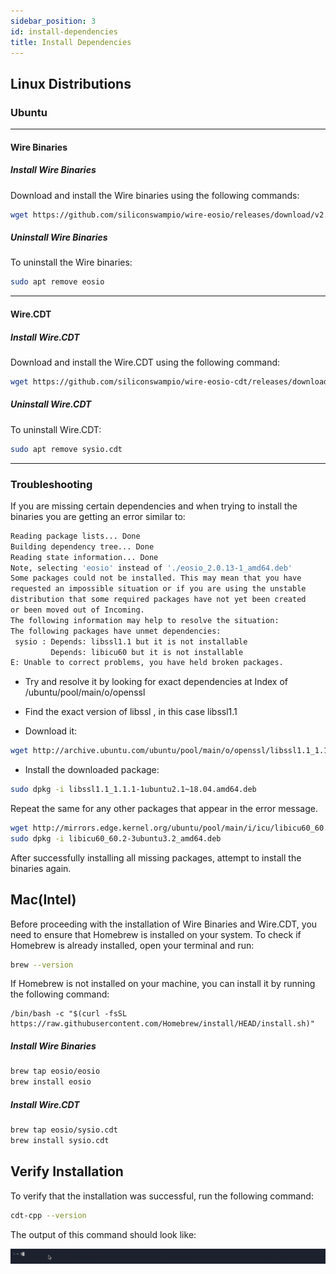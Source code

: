 ```yaml
---
sidebar_position: 3
id: install-dependencies
title: Install Dependencies
---
```


## Linux Distributions

### Ubuntu

***

#### Wire Binaries

##### Install Wire Binaries

Download and install the Wire binaries using the following commands:

```bash
wget https://github.com/siliconswampio/wire-eosio/releases/download/v2.0.13/eosio_2.0.13-1_amd64.deb && sudo apt install ./eosio_2.0.13-1_amd64.deb
```

##### Uninstall Wire Binaries

To uninstall the Wire binaries:

```bash
sudo apt remove eosio
```

***

#### Wire.CDT

##### Install Wire.CDT

Download and install the Wire.CDT using the following command:

```bash
wget https://github.com/siliconswampio/wire-eosio-cdt/releases/download/v1.7.0/sysio.cdt_1.7.0-1_amd64.deb && sudo apt install ./sysio.cdt_1.7.0-1_amd64.deb
```

##### Uninstall Wire.CDT

To uninstall Wire.CDT:

```bash
sudo apt remove sysio.cdt
```

***

### Troubleshooting

If you are missing certain dependencies and when trying to install the binaries you are getting an error similar to:

```bash
Reading package lists... Done
Building dependency tree... Done
Reading state information... Done
Note, selecting 'eosio' instead of './eosio_2.0.13-1_amd64.deb'
Some packages could not be installed. This may mean that you have
requested an impossible situation or if you are using the unstable
distribution that some required packages have not yet been created
or been moved out of Incoming.
The following information may help to resolve the situation:
The following packages have unmet dependencies:
 sysio : Depends: libssl1.1 but it is not installable
         Depends: libicu60 but it is not installable
E: Unable to correct problems, you have held broken packages.
```

- Try and resolve it by looking for exact dependencies at Index of /ubuntu/pool/main/o/openssl

- Find the exact version of libssl , in this case libssl1.1

- Download it:

``` bash
wget http://archive.ubuntu.com/ubuntu/pool/main/o/openssl/libssl1.1_1.1.1-1ubuntu2.1\~18.04.amd64.deb
```

- Install the downloaded package:

```bash
sudo dpkg -i libssl1.1_1.1.1-1ubuntu2.1~18.04.amd64.deb
```

Repeat the same for any other packages that appear in the error message.

```bash
wget http://mirrors.edge.kernel.org/ubuntu/pool/main/i/icu/libicu60_60.2-3ubuntu3.1_amd64.deb
sudo dpkg -i libicu60_60.2-3ubuntu3.2_amd64.deb
```

After successfully installing all missing packages, attempt to install the binaries again.



## Mac(Intel)

Before proceeding with the installation of Wire Binaries and Wire.CDT, you need to ensure that Homebrew is installed on your system. To check if Homebrew is already installed, open your terminal and run:

```sh
brew --version
```

If Homebrew is not installed on your machine, you can install it by running the following command:

```
/bin/bash -c "$(curl -fsSL https://raw.githubusercontent.com/Homebrew/install/HEAD/install.sh)"
```

##### Install Wire Binaries
```sh
brew tap eosio/eosio
brew install eosio
```

##### Install Wire.CDT

```sh
brew tap eosio/sysio.cdt
brew install sysio.cdt
```

## Verify Installation

To verify that the installation was successful, run the following command:

```bash
cdt-cpp --version
```

The output of this command should look like:

![Verify Installation](/img/video-gifs/verify-installation.gif)